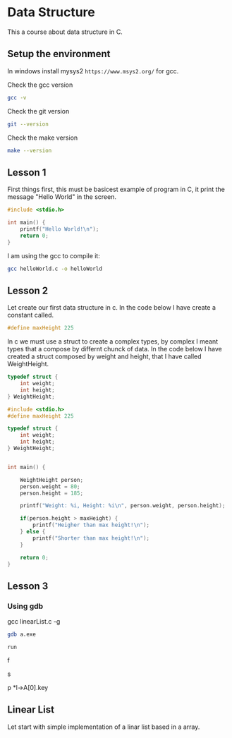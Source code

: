 
# Data Structure

This a course about data structure in C.

## Setup the environment

In windows install mysys2 `https://www.msys2.org/` for gcc.

Check the gcc version

```bash
gcc -v
```

Check the git version

```bash
git --version
```

Check the make version

```bash
make --version
```

## Lesson 1

First things first, this must be basicest example of program in C, it print the message "Hello World" in the screen.

```c
#include <stdio.h>

int main() {
    printf("Hello World!\n");
    return 0;
}
```

I am using the gcc to compile it:

```bash
gcc helloWorld.c -o helloWorld
```

## Lesson 2

Let create our first data structure in c. In the code below I have create a constant called.

```c
#define maxHeight 225
```

In c we must use a struct to create a complex types, by complex I meant types that a compose by differnt chunck of data. In the code below I have created a struct composed by weight and height, that I have called WeightHeight.

```c
typedef struct {
    int weight;
    int height;
} WeightHeight;
```

```c
#include <stdio.h>
#define maxHeight 225

typedef struct {
    int weight;
    int height;
} WeightHeight;


int main() {

    WeightHeight person;
    person.weight = 80;
    person.height = 185;

    printf("Weight: %i, Height: %i\n", person.weight, person.height);

    if(person.height > maxHeight) {
        printf("Heigher than max height!\n");
    } else {
        printf("Shorter than max height!\n");
    }

    return 0;
}
```

## Lesson 3

### Using gdb

gcc linearList.c -g

```bash
gdb a.exe
```

```bahs
run
```

f

s

p *l->A[0].key

## Linear List

Let start with simple implementation of a linar list based in a array.